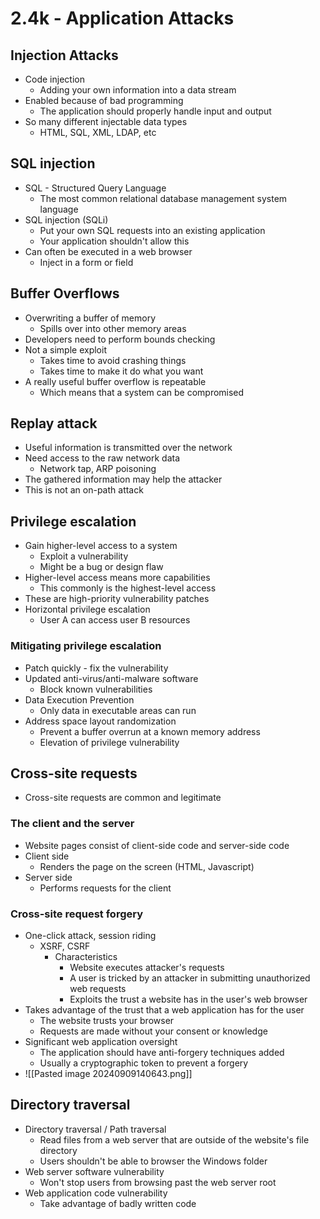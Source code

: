 # 2.4k - Application Attacks
## Injection Attacks
- Code injection
	- Adding your own information into a data stream
- Enabled because of bad programming
	- The application should properly handle input and output
- So many different injectable data types
	- HTML, SQL, XML, LDAP, etc
## SQL injection
- SQL - Structured Query Language
	- The most common relational database management system language
- SQL injection (SQLi)
	- Put your own SQL requests into an existing application
	- Your application shouldn't allow this
- Can often be executed in a web browser
	- Inject in a form or field
## Buffer Overflows
- Overwriting a buffer of memory
	- Spills over into other memory areas
- Developers need to perform bounds checking
- Not a simple exploit
	- Takes time to avoid crashing things
	- Takes time to make it do what you want
- A really useful buffer overflow is repeatable
	- Which means that a system can be compromised
## Replay attack
- Useful information is transmitted over the network
- Need access to the raw network data
	- Network tap, ARP poisoning
- The gathered information may help the attacker
- This is not an on-path attack
## Privilege escalation
- Gain higher-level access to a system
	- Exploit a vulnerability
	- Might be a bug or design flaw
- Higher-level access means more capabilities
	- This commonly is the highest-level access
- These are high-priority vulnerability patches
- Horizontal privilege escalation
	- User A can access user B resources
### Mitigating privilege escalation
- Patch quickly - fix the vulnerability
- Updated anti-virus/anti-malware software
	- Block known vulnerabilities
- Data Execution Prevention
	- Only data in executable areas can run
- Address space layout randomization
	- Prevent a buffer overrun at a known memory address
	- Elevation of privilege vulnerability
## Cross-site requests
- Cross-site requests are common and legitimate
### The client and the server
- Website pages consist of client-side code and server-side code
- Client side
	- Renders the page on the screen (HTML, Javascript)
- Server side
	- Performs requests for the client
### Cross-site request forgery
- One-click attack, session riding
	- XSRF, CSRF
		- Characteristics
			- Website executes attacker's requests
			- A user is tricked by an attacker in submitting unauthorized web requests
			- Exploits the trust a website has in the user's web browser
- Takes advantage of the trust that a web application has for the user
	- The website trusts your browser
	- Requests are made without your consent or knowledge
- Significant web application oversight
	- The application should have anti-forgery techniques added
	- Usually a cryptographic token to prevent a forgery
- ![[Pasted image 20240909140643.png]]
## Directory traversal
- Directory traversal / Path traversal
	- Read files from a web server that are outside of the website's file directory
	- Users shouldn't be able to browser the Windows folder
- Web server software vulnerability
	- Won't stop users from browsing past the web server root
- Web application code vulnerability
	- Take advantage of badly written code
